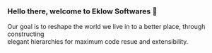 ### Hello there, welcome to Eklow Softwares 👋

Our goal is to reshape the world we live in to a better place, through constructing <br> elegant hierarchies for maximum code resue and extensibility.
